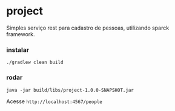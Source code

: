 # project

Simples serviço rest para cadastro de pessoas, utilizando sparck framework.

### instalar

``` shell
./gradlew clean build
```

### rodar

```
java -jar build/libs/project-1.0.0-SNAPSHOT.jar
```

Acesse `http://localhost:4567/people`